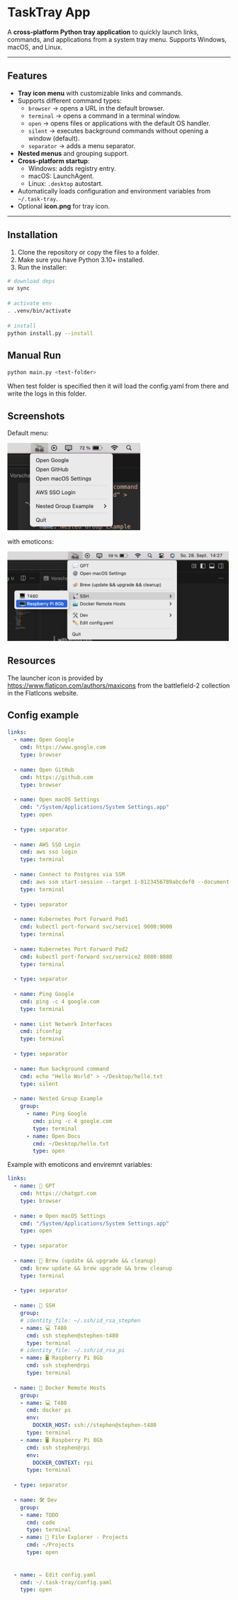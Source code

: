# TaskTray App

A **cross-platform Python tray application** to quickly launch links, commands, and applications from a system tray menu. Supports Windows, macOS, and Linux.

---

## Features

- **Tray icon menu** with customizable links and commands.  
- Supports different command types:
  - `browser` → opens a URL in the default browser.
  - `terminal` → opens a command in a terminal window.
  - `open` → opens files or applications with the default OS handler.
  - `silent` → executes background commands without opening a window (default).
  - `separator` → adds a menu separator.  
- **Nested menus** and grouping support.  
- **Cross-platform startup**:
  - Windows: adds registry entry.  
  - macOS: LaunchAgent.  
  - Linux: `.desktop` autostart.  
- Automatically loads configuration and environment variables from `~/.task-tray`.  
- Optional **icon.png** for tray icon.  

---

## Installation

1. Clone the repository or copy the files to a folder.  
2. Make sure you have Python 3.10+ installed.  
3. Run the installer:

```bash
# download deps
uv sync

# activate env
. .venv/bin/activate

# install 
python install.py --install
```

## Manual Run

```bash
python main.py <test-folder>
```
When test folder is specified then it will load the config.yaml from there and write the logs in this folder.


## Screenshots
 Default menu:

<img src="docs/screenshot_mac.png" alt="drawing" width="300"/>

with emoticons:

<img src="docs/screenshot_2_mac.png" alt="drawing" width="500"/>


## Resources
The launcher icon is provided by https://www.flaticon.com/authors/maxicons from the battlefield-2 collection in  the FlatIcons website.

## Config example
```yaml
links:
  - name: Open Google
    cmd: https://www.google.com
    type: browser

  - name: Open GitHub
    cmd: https://github.com
    type: browser

  - name: Open macOS Settings
    cmd: "/System/Applications/System Settings.app"
    type: open

  - type: separator

  - name: AWS SSO Login
    cmd: aws sso login
    type: terminal

  - name: Connect to Postgres via SSM
    cmd: aws ssm start-session --target i-0123456789abcdef0 --document-name AWS-StartPortForwardingSession --parameters '{"portNumber":["5432"],"localPortNumber":["5432"]}'
    type: terminal

  - type: separator

  - name: Kubernetes Port Forward Pod1
    cmd: kubectl port-forward svc/service1 9000:9000
    type: terminal

  - name: Kubernetes Port Forward Pod2
    cmd: kubectl port-forward svc/service2 8080:8080
    type: terminal

  - type: separator

  - name: Ping Google
    cmd: ping -c 4 google.com
    type: terminal

  - name: List Network Interfaces
    cmd: ifconfig
    type: terminal

  - type: separator

  - name: Run background command
    cmd: echo "Hello World" > ~/Desktop/hello.txt
    type: silent

  - name: Nested Group Example
    group:
      - name: Ping Google
        cmd: ping -c 4 google.com
        type: terminal
      - name: Open Docs
        cmd: ~/Desktop/hello.txt
        type: open

```

Example with emoticons and enviremnt variables:

```yaml
links:
  - name: 💬 GPT
    cmd: https://chatgpt.com
    type: browser

  - name: ⚙️ Open macOS Settings
    cmd: "/System/Applications/System Settings.app"
    type: open

  - type: separator

  - name: 🍻 Brew (update && upgrade && cleanup)
    cmd: brew update && brew upgrade && brew cleanup
    type: terminal

  - type: separator

  - name: 📡 SSH
    group:
    # identity_file: ~/.ssh/id_rsa_stephen
    - name: 💻 T480
      cmd: ssh stephen@stephen-t480
      type: terminal
    # identity_file: ~/.ssh/id_rsa_pi
    - name: 🖥️ Raspberry Pi 8Gb
      cmd: ssh stephen@rpi
      type: terminal
  
  - name: 🐳 Docker Remote Hosts
    group:
    - name: 💻 T480
      cmd: docker ps
      env:
        DOCKER_HOST: ssh://stephen@stephen-t480
      type: terminal
    - name: 🖥️ Raspberry Pi 8Gb
      cmd: ssh stephen@rpi
      env:
        DOCKER_CONTEXT: rpi
      type: terminal

  - type: separator
  
  - name: 🛠️ Dev
    group:
    - name: TODO
      cmd: code
      type: terminal
    - name: 📁 File Explorer - Projects
      cmd: ~/Projects
      type: open

    
  - name: ✏️ Edit config.yaml
    cmd: ~/.task-tray/config.yaml
    type: open
```